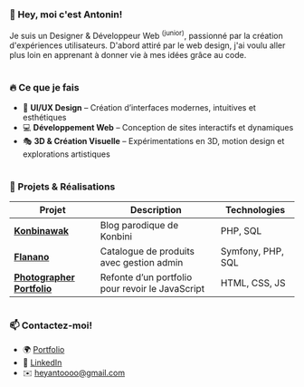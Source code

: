 ### 👋 Hey, moi c'est Antonin!

Je suis un Designer & Développeur Web <sup>(junior)</sup>, passionné par la création d'expériences utilisateurs. D'abord attiré par le web design, j'ai voulu aller plus loin en apprenant à donner vie à mes idées grâce au code.

#

### 🔥 Ce que je fais

- 🎨 **UI/UX Design** – Création d’interfaces modernes, intuitives et esthétiques
- 💻 **Développement Web** – Conception de sites interactifs et dynamiques
- 🎭 **3D & Création Visuelle** – Expérimentations en 3D, motion design et explorations artistiques

#

### 🚀 Projets & Réalisations

| Projet                                                                          | Description                                      | Technologies      |
| ------------------------------------------------------------------------------- | ------------------------------------------------ | ----------------- |
| **[Konbinawak](https://github.com/HeyAnto/konbinawak-php)**                     | Blog parodique de Konbini                        | PHP, SQL          |
| **[Flanano](https://github.com/HeyAnto/flanano-symfony)**                       | Catalogue de produits avec gestion admin         | Symfony, PHP, SQL |
| **[Photographer Portfolio](https://github.com/HeyAnto/photographer-portfolio)** | Refonte d’un portfolio pour revoir le JavaScript | HTML, CSS, JS     |

#

### 📫 Contactez-moi!

- 🌍 [Portfolio](https://heyanto.xyz/)
- 🔗 [LinkedIn](https://www.linkedin.com/in/antoooo/)
- ✉️ [heyantoooo@gmail.com](mailto:heyantoooo@gmail.com)

